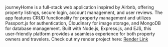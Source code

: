journeyHome is a full-stack web application inspired by Airbnb, offering property listings, secure login, account management, and user reviews. The app features CRUD functionality for property management and utilizes Passport.js for authentication, Cloudinary for image storage, and MongoDB for database management. Built with Node.js, Express.js, and EJS, this user-friendly platform provides a seamless experience for both property owners and travelers. 
Check out my render project here: [Render Link](https://lnkd.in/d3y43QTm)

